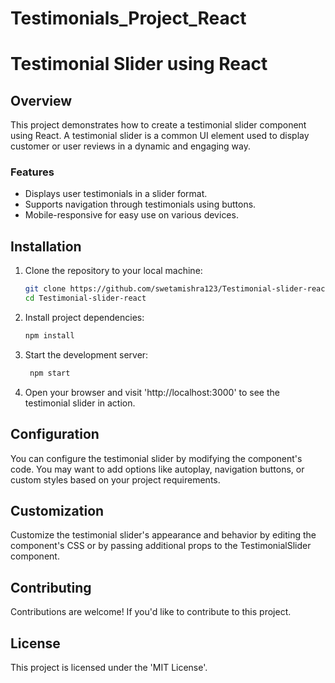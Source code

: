 # Testimonials_Project_React
# Testimonial Slider using React

## Overview

This project demonstrates how to create a testimonial slider component using React. A testimonial slider is a common UI element used to display customer or user reviews in a dynamic and engaging way.

### Features

- Displays user testimonials in a slider format.
- Supports navigation through testimonials using buttons.
- Mobile-responsive for easy use on various devices.

## Installation

1. Clone the repository to your local machine:

      ``` bash
      git clone https://github.com/swetamishra123/Testimonial-slider-react.git
      cd Testimonial-slider-react
      
2. Install project dependencies:

     ```bash
     npm install
3. Start the development server:

   ```bash
    npm start
4. Open your browser and visit 'http://localhost:3000' to see the testimonial slider in action.

## Configuration
You can configure the testimonial slider by modifying the component's code. You may want to add options like autoplay, navigation buttons, or custom styles based on your project requirements.

## Customization
Customize the testimonial slider's appearance and behavior by editing the component's CSS or by passing additional props to the TestimonialSlider component.

## Contributing
Contributions are welcome! If you'd like to contribute to this project.

## License
This project is licensed under the 'MIT License'.
